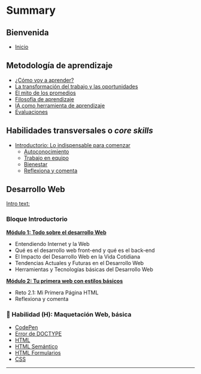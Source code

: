 # Summary​

## Bienvenida​

* [Inicio](README.md)

## Metodología de aprendizaje​

* [¿Cómo voy a aprender?](curriculum_model/lea_model_01_overview.md)
* [La transformación del trabajo y las oportunidades](curriculum_model/lea_model_02_work.md)
* [El mito de los promedios](curriculum_model/lea_model_03_average.md)
* [Filosofía de aprendizaje](curriculum_model/lea_model_04_philosophy.md)
* [IA como herramienta de aprendizaje](curriculum_model/lea_model_05_ai.md)
* [Evaluaciones](curriculum_model/lea_model_06_assessment.md)

## Habilidades transversales o _core skills_​
* [Introductorio: Lo indispensable para comenzar]()
    * [Autoconocimiento](curriculum_lif/learning_lif_selfawareness.md)
    * [Trabajo en equipo](curriculum_lif/learning_lif_teamwork.md)
    * [Bienestar](curriculum_lif/learning_lif_digital_wb_intro.md)
    * [Reflexiona y comenta](https://laboratoria1.gitbook.io/codigom)

## Desarrollo Web​
[Intro text:](https://laboratoria1.gitbook.io/codigom)

### Bloque Introductorio
**[Módulo 1: Todo sobre el desarrollo Web](https://laboratoria1.gitbook.io/codigom)**
- Entendiendo Internet y la Web 
- Qué es el desarrollo web front-end y qué es el back-end
- El Impacto del Desarrollo Web en la Vida Cotidiana
- Tendencias Actuales y Futuras en el Desarrollo Web
- Herramientas y Tecnologías básicas del Desarrollo Web

**[Módulo 2: Tu primera web con estilos básicos]()**
- Reto 2.1: Mi Primera Página HTML
- Reflexiona y comenta

### 🔵 Habilidad (H): Maquetación Web, básica
- [CodePen](curriculum_dev/editors_codepen.md)
- [Error de DOCTYPE](curriculum_dev/editors_codepen_doctype.md)
- [HTML](curriculum_dev/html.md)
- [HTML Semántico](curriculum_dev/html_semantic.md)
- [HTML Formularios](curriculum_dev//html_forms.md)
- [CSS](curriculum_dev/css.md)
---


‌‌
